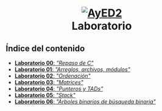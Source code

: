 <h1 align="center">
  <br>
  <a href="https://www.famaf.unc.edu.ar/academica/materias/algoritmos-y-estructuras-de-datos-ii/"><img src="https://i.imgur.com/QqZWT6y.png" alt="AyED2"></a>
  <br>
  Laboratorio
  <br>
</h1>

## Índice del contenido
- [**Laboratorio 00**: *"Repaso de C"*](https://github.com/Ferca8/AyED2-FaMAF/tree/main/laboratorio/lab00-repaso-de-c)
- [**Laboratorio 01**: *"Arreglos, archivos, módulos"*](https://github.com/Ferca8/AyED2-FaMAF/tree/main/laboratorio/lab01-arreglos-archivos-modulos)
- [**Laboratorio 02**: *"Ordenación"*](https://github.com/Ferca8/AyED2-FaMAF/tree/main/laboratorio/lab02-ordenacion)
- [**Laboratorio 03**: *"Matrices"*](https://github.com/Ferca8/AyED2-FaMAF/tree/main/laboratorio/lab03-matrices)
- [**Laboratorio 04**: *"Punteros y TADs"*](https://github.com/Ferca8/AyED2-FaMAF/tree/main/laboratorio/lab04-punteros-y-tads)
- [**Laboratorio 05**: *"Stack"*](https://github.com/Ferca8/AyED2-FaMAF/tree/main/laboratorio/lab05-stack)
- [**Laboratorio 06**: *"Árboles binarios de búsqueda binaria"*](https://github.com/Ferca8/AyED2-FaMAF/tree/main/laboratorio/lab06-arboles-binarios-de-busqueda)
